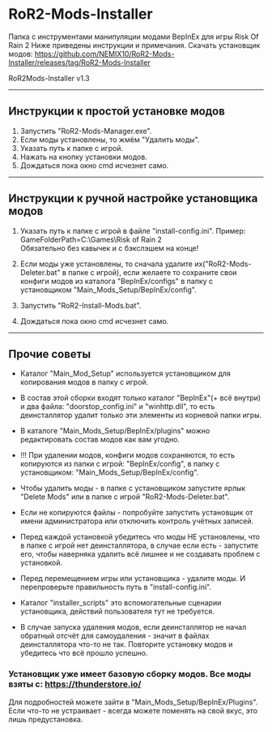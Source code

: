 # RoR2-Mods-Installer

Папка с инструментами манипуляции модами BepInEx для игры Risk Of Rain 2
Ниже приведены инструкции и примечания.
Скачать установщик модов: https://github.com/NEMIX10/RoR2-Mods-Installer/releases/tag/RoR2-Mods-Installer

RoR2Mods-Installer v1.3

----------------------------------------------------
## Инструкции к простой установке модов
1. Запустить "RoR2-Mods-Manager.exe".
2. Если моды установлены, то жмём "Удалить моды".
3. Указать путь к папке с игрой.
4. Нажать на кнопку установки модов.
5. Дождаться пока окно cmd исчезнет само.
----------------------------------------------------

## Инструкции к ручной настройке установщика модов
1. Указать путь к папке с игрой в файле "install-config.ini".
Пример: GameFolderPath=С:\Games\Risk of Rain 2\
Обязательно без кавычек и с бэкслэшем на конце!

2. Если моды уже установлены, то сначала удалите их("RoR2-Mods-Deleter.bat" в папке с игрой), если желаете то сохраните свои конфиги модов из каталога "BepInEx/configs" в папку с установщиком "Main_Mods_Setup/BepInEx/config".

3. Запустить "RoR2-Install-Mods.bat".
4. Дождаться пока окно cmd исчезнет само.
----------------------------------------------------

## Прочие советы

- Каталог "Main_Mod_Setup" используется установщиком для копирования модов в папку с игрой.

- В состав этой сборки входят только каталог "BepInEx"(+ всё внутри) и два файла: "doorstop_config.ini" и "winhttp.dll", то есть деинсталлятор удалит только эти элементы из корневой папки игры.

- В каталоге "Main_Mods_Setup/BepInEx/plugins" можно редактировать состав модов как вам угодно.

- !!! При удалении модов, конфиги модов сохраняются, то есть копируются из папки с игрой: "BepInEx/config", в папку с установщиком: "Main_Mods_Setup/BepInEx/config".

- Чтобы удалить моды - в папке с установщиком запустите ярлык "Delete Mods" или в папке с игрой "RoR2-Mods-Deleter.bat".

- Если не копируются файлы - попробуйте запустить установщик от имени администратора или отключить контроль учётных записей.

- Перед каждой установкой убедитесь что моды НЕ установлены, что в папке с игрой нет деинсталлятора, в случае если есть - запустите его, чтобы наверняка удалить всё лишнее и не создавать проблем с установкой.

- Перед перемещением игры или установщика - удалите моды. И перепроверьте правильность путь в "install-config.ini".

- Каталог "installer_scripts" это вспомогательные сценарии установщика, действий пользователя тут не требуется.

- В случае запуска удаления модов, если деинсталлятор не начал обратный отсчёт для самоудаления - значит в файлах деинсталлятора что-то не так. Повторите установку модов и убедитесь что всё прошло успешно.

### Установщик уже имеет базовую сборку модов. Все моды взяты с: https://thunderstore.io/
Для подробностей можете зайти в "Main_Mods_Setup/BepInEx/Plugins".
Если что-то не устраивает - всегда можете поменять на свой вкус, это лишь предустановка.
